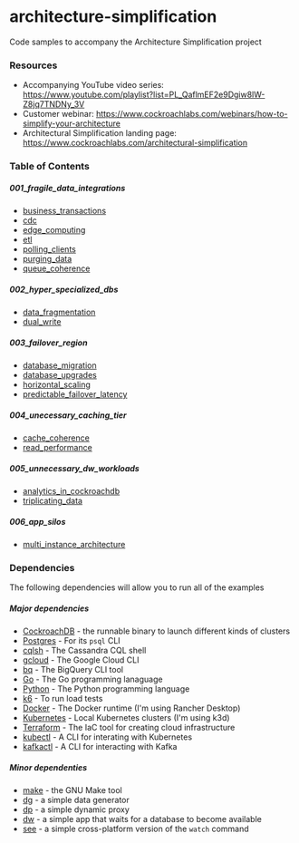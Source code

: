 # architecture-simplification
Code samples to accompany the Architecture Simplification project

### Resources

* Accompanying YouTube video series: https://www.youtube.com/playlist?list=PL_QaflmEF2e9Dgiw8lW-Z8jq7TNDNy_3V
* Customer webinar: https://www.cockroachlabs.com/webinars/how-to-simplify-your-architecture
* Architectural Simplification landing page: https://www.cockroachlabs.com/architectural-simplification

### Table of Contents

##### 001_fragile_data_integrations
* [business_transactions](001_fragile_data_integrations/business_transactions/steps.md)
* [cdc](001_fragile_data_integrations/cdc/steps.md)
* [edge_computing](001_fragile_data_integrations/edge_computing/steps.md)
* [etl](001_fragile_data_integrations/etl/steps.md)
* [polling_clients](001_fragile_data_integrations/polling_clients/steps.md)
* [purging_data](001_fragile_data_integrations/purging_data/steps.md)
* [queue_coherence](001_fragile_data_integrations/queue_coherence/steps.md)

##### 002_hyper_specialized_dbs
* [data_fragmentation](002_hyper_specialized_dbs/data_fragmentation/steps.md)
* [dual_write](002_hyper_specialized_dbs/dual_write/steps.md)

##### 003_failover_region
* [database_migration](003_failover_region/database_migration/steps.md)
* [database_upgrades](003_failover_region/database_upgrades/steps.md)
* [horizontal_scaling](003_failover_region/horizontal_scaling/steps.md)
* [predictable_failover_latency](003_failover_region/predictable_failover_latency/steps.md)

##### 004_unecessary_caching_tier
* [cache_coherence](004_unecessary_caching_tier/cache_coherence/steps.md)
* [read_performance](004_unecessary_caching_tier/read_performance/steps.md)

##### 005_unnecessary_dw_workloads
* [analytics_in_cockroachdb](005_unnecessary_dw_workloads/analytics_in_cockroachdb/steps.md)
* [triplicating_data](005_unnecessary_dw_workloads/triplicating_data/steps.md)

##### 006_app_silos
* [multi_instance_architecture](006_app_silos/multi_instance_architecture/steps.md)

### Dependencies

The following dependencies will allow you to run all of the examples

##### Major dependencies

* [CockroachDB](https://www.cockroachlabs.com/docs/stable/install-cockroachdb.html) - the runnable binary to launch different kinds of clusters
* [Postgres](https://www.postgresql.org/download) - For its `psql` CLI
* [cqlsh](https://docs.datastax.com/en/dse/6.8/docs/installing/cqlsh.html) - The Cassandra CQL shell
* [gcloud](https://cloud.google.com/sdk/gcloud) - The Google Cloud CLI
* [bq](https://cloud.google.com/bigquery/docs/bq-command-line-tool) - The BigQuery CLI tool
* [Go](https://go.dev/dl) - The Go programming lanaguage
* [Python](https://www.python.org/downloads) - The Python programming language
* [k6](https://k6.io) - To run load tests
* [Docker](https://rancherdesktop.io) - The Docker runtime (I'm using Rancher Desktop)
* [Kubernetes](https://k3d.io/v5.6.0) - Local Kubernetes clusters (I'm using k3d)
* [Terraform](https://developer.hashicorp.com/terraform/install) - The IaC tool for creating cloud infrastructure
* [kubectl](https://kubernetes.io/docs/tasks/tools) - A CLI for interating with Kubernetes
* [kafkactl](https://github.com/deviceinsight/kafkactl) - A CLI for interacting with Kafka


##### Minor dependenties

* [make](https://www.gnu.org/software/make) - the GNU Make tool
* [dg](https://github.com/codingconcepts/dg) - a simple data generator
* [dp](https://github.com/codingconcepts/dp) - a simple dynamic proxy
* [dw](https://github.com/codingconcepts/dw) - a simple app that waits for a database to become available
* [see](https://github.com/codingconcepts/see) - a simple cross-platform version of the `watch` command